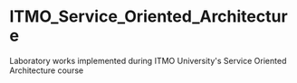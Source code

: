 # ITMO_Service_Oriented_Architecture
Laboratory works implemented during ITMO University's Service Oriented Architecture course
